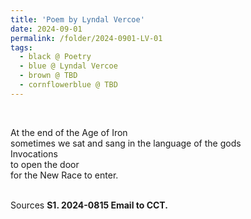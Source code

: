```yaml
---
title: 'Poem by Lyndal Vercoe'
date: 2024-09-01
permalink: /folder/2024-0901-LV-01
tags:
  - black @ Poetry
  - blue @ Lyndal Vercoe
  - brown @ TBD
  - cornflowerblue @ TBD
---
```


<br>

<p>
At the end of the Age of Iron<br>
sometimes we sat and sang in the language of the gods<br>
Invocations<br>
to open the door<br>
for the New Race to enter.<br>
</p>

<br>

<wave-list>
<list-title color="DarkSeaGreen" width="40">Sources</list-title>
  <list-item color="BlanchedAlmond"  width="285"><b> S1. 2024-0815 Email to CCT.</b></list-item>
</wave-list>